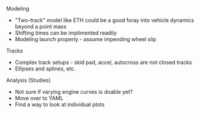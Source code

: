 Modeling
- "Two-track" model like ETH could be a good foray into vehicle dynamics beyond a point mass
- Shifting times can be implimented readily
- Modeling launch properly - assume impending wheel slip

Tracks
- Complex track setups - skid pad, accel, autocross are not closed tracks
- Ellipses and splines, etc.

Analysis (Studies)
- Not sure if varying engine curves is doable yet?
- Move over to YAML
- Find a way to look at individual plots
